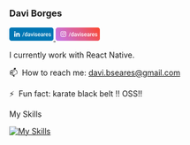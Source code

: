 ### Davi Borges &nbsp; <br>
<a href="https://linkedin.com/in/daviseares" target="_blank">
  <img src="https://raw.githubusercontent.com/daviseares/daviseares/master/assets/linkedin_davi.svg" width="80"/>
</a>
<a href="https://instagram.com/daviseares" target="_blank">
<img src="https://raw.githubusercontent.com/daviseares/daviseares/master/assets/intagram_davi.svg" width="80"/>
</a
<!--
**daviseares/daviseares** is a ✨ _special_ ✨ repository because its `README.md` (this file) appears on your GitHub profile.
-->

I currently work with React Native.

📫 &nbsp;How to reach me: davi.bseares@gmail.com 

⚡ &nbsp;Fun fact: karate black belt !! OSS!!

My Skills

[![My Skills](https://skillicons.dev/icons?i=html,css,js,ts,react,redux,gql,firebase,flutter,dart)](https://skillicons.dev)

